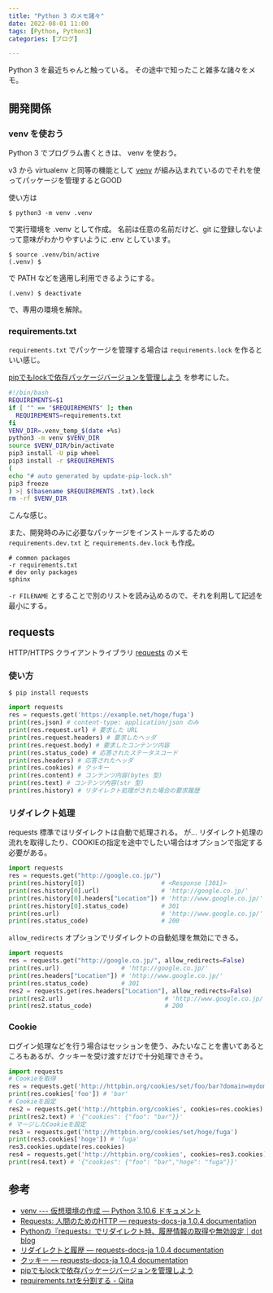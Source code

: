 ```yaml
---
title: "Python 3 のメモ諸々"
date: 2022-08-01 11:00
tags: [Python, Python3]
categories: [ブログ]

---
```


Python 3 を最近ちゃんと触っている。
その途中で知ったこと雑多な諸々をメモ。

## 開発関係

### venv を使おう

Python 3 でプログラム書くときは、 venv を使おう。

v3 から virtualenv と同等の機能として [venv](https://docs.python.org/ja/3/library/venv.html) が組み込まれているのでそれを使ってパッケージを管理するとGOOD

使い方は

```console
$ python3 -m venv .venv
```

で実行環境を .venv として作成。
名前は任意の名前だけど、git に登録しないよって意味がわかりやすいように .env としています。

```console
$ source .venv/bin/active
(.venv) $
```

で PATH などを適用し利用できるようにする。

```console
(.venv) $ deactivate
```

で、専用の環境を解除。

### requirements.txt

`requirements.txt` でパッケージを管理する場合は `requirements.lock` を作るといい感じ。

[pipでもlockで依存パッケージバージョンを管理しよう](https://zenn.dev/yhay81/articles/yhay81-202102-piplock) を参考にした。

```bash
#!/bin/bash
REQUIREMENTS=$1
if [ "" == "$REQUIREMENTS" ]; then
  REQUIREMENTS=requirements.txt
fi
VENV_DIR=.venv_temp_$(date +%s)
python3 -m venv $VENV_DIR
source $VENV_DIR/bin/activate
pip3 install -U pip wheel
pip3 install -r $REQUIREMENTS
(
echo "# auto generated by update-pip-lock.sh"
pip3 freeze
) >| $(basename $REQUIREMENTS .txt).lock
rm -rf $VENV_DIR
```

こんな感じ。

また、開発時のみに必要なパッケージをインストールするための `requirements.dev.txt` と `requirements.dev.lock` も作成。

```
# common packages
-r requirements.txt
# dev only packages
sphinx
```

`-r FILENAME` とすることで別のリストを読み込めるので、それを利用して記述を最小にする。


## requests

HTTP/HTTPS クライアントライブラリ [requests](https://requests-docs-ja.readthedocs.io/en/latest/) のメモ

### 使い方

```console
$ pip install requests
```

```python
import requests
res = requests.get('https://example.net/hoge/fuga')
print(res.json) # content-type: application/json のみ
print(res.request.url) # 要求した URL
print(res.request.headers) # 要求したヘッダ
print(res.request.body) # 要求したコンテンツ内容
print(res.status_code) # 応答されたステータスコード
print(res.headers) # 応答されたヘッダ
print(res.cookies) # クッキー
print(res.content) # コンテンツ内容(bytes 型)
print(res.text) # コンテンツ内容(str 型)
print(res.history) # リダイレクト処理がされた場合の要求履歴
```

### リダイレクト処理

requests 標準ではリダイレクトは自動で処理される。
が... リダイレクト処理の流れを取得したり、COOKIEの指定を途中でしたい場合はオプションで指定する必要がある。

```python
import requests
res = requests.get("http://google.co.jp/")
print(res.history[0])                     # <Response [301]>
print(res.history[0].url)                 # 'http://google.co.jp/'
print(res.history[0].headers["Location"]) # 'http://www.google.co.jp/'
print(res.history[0].status_code)         # 301
print(res.url)                            # 'http://www.google.co.jp/'
print(res.status_code)                    # 200
```

`allow_redirects` オプションでリダイレクトの自動処理を無効にできる。

```python
import requests
res = requests.get("http://google.co.jp/", allow_redirects=False)
print(res.url)                 # 'http://google.co.jp/'
print(res.headers["Location"]) # 'http://www.google.co.jp/'
print(res.status_code)         # 301
res2 = requests.get(res.headers["Location"], allow_redirects=False)
print(res2.url)                            # 'http://www.google.co.jp/'
print(res2.status_code)                    # 200
```

### Cookie

ログイン処理などを行う場合はセッションを使う、みたいなことを書いてあるところもあるが、クッキーを受け渡すだけで十分処理できそう。

```python
import requests
# Cookieを取得
res = requests.get('http://httpbin.org/cookies/set/foo/bar?domain=mydomain.com&path=%2F&httponly=true&secure=true')
print(res.cookies['foo']) # 'bar'
# Cookieを設定
res2 = requests.get('http://httpbin.org/cookies', cookies=res.cookies)
print(res2.text) # '{"cookies": {"foo": "bar"}}'
# マージしたCookieを設定
res3 = requests.get('http://httpbin.org/cookies/set/hoge/fuga')
print(res3.cookies['hoge']) # 'fuga'
res3.cookies.update(res.cookies)
res4 = requests.get('http://httpbin.org/cookies', cookies=res3.cookies)
print(res4.text) # '{"cookies": {"foo": "bar","hoge": "fuga"}}'
```




## 参考

* [venv --- 仮想環境の作成 — Python 3.10.6 ドキュメント](https://docs.python.org/ja/3/library/venv.html)
* [Requests: 人間のためのHTTP — requests-docs-ja 1.0.4 documentation](https://requests-docs-ja.readthedocs.io/en/latest/)
* [Pythonの『requests』でリダイレクト時、履歴情報の取得や無効設定｜dot blog](https://dot-blog.jp/news/python-requests-redirect-url-status-code-get/)
* [リダイレクトと履歴 — requests-docs-ja 1.0.4 documentation](https://requests-docs-ja.readthedocs.io/en/latest/user/quickstart/#id11)
* [クッキー — requests-docs-ja 1.0.4 documentation](https://requests-docs-ja.readthedocs.io/en/latest/user/quickstart/#id10)
* [pipでもlockで依存パッケージバージョンを管理しよう](https://zenn.dev/yhay81/articles/yhay81-202102-piplock)
* [requirements.txtを分割する - Qiita](https://qiita.com/key/items/3684ec013c9798c0f02c)
